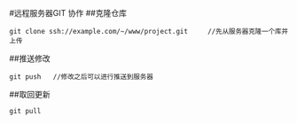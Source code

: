 #远程服务器GIT 协作
##克隆仓库
```shell
git clone ssh://example.com/~/www/project.git     //先从服务器克隆一个库并上传
```
##推送修改
```shell
git push   //修改之后可以进行推送到服务器
```
##取回更新 
```shell
git pull
```

